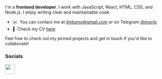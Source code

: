 I'm a **frontend developer**.
I work with JavaScript, React, HTML, CSS, and Node.js. I enjoy writing clear and maintainable code.

* ✉️  You can contact me
  at [ilmksmv@gmail.com](mailto:ilmksmv@gmail.com)
  or on Telegram [@mxclg](https://t.me/mxclg)  
* 📄  Check my CV [here](https://cv.hexlet.io/ru/resumes/4128)
  
Feel free to check out my pinned projects and get in touch if you'd like to collaborate!

### Socials

<p align="left"> <a href="https://www.linkedin.com/in/ilya--maksimov/" target="_blank" rel="noreferrer"> <picture> <source media="(prefers-color-scheme: dark)" srcset="https://raw.githubusercontent.com/danielcranney/readme-generator/main/public/icons/socials/linkedin-dark.svg" /> <source media="(prefers-color-scheme: light)" srcset="https://raw.githubusercontent.com/danielcranney/readme-generator/main/public/icons/socials/linkedin.svg" /> <img src="https://raw.githubusercontent.com/danielcranney/readme-generator/main/public/icons/socials/linkedin.svg" width="32" height="32" /> </picture> </a></p>
